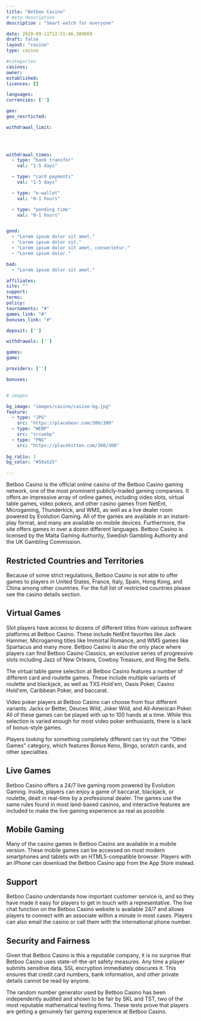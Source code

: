 ```yaml
---
title: "Betboo Casino"
# meta description
description : "Smart watch for everyone"

date: 2020-09-11T12:51:46.389869
draft: false
layout: "casino" 
type: casino

#categories
casinos: 
owner: 
established: 
licences: []

languages: 
currencies: ['']

geo: 
geo_resrticted: 

withdrawal_limit:

  
  

withdrawal_times:
  - type: "bank transfer"
    val: "1-5 days"

  - type: "card payments"
    val: "1-5 days"

  - type: "e-wallet"
    val: "0-1 hours"

  - type: "pending time"
    val: "0-1 hours"


good:
  - "Lorem ipsum dolor sit amet."
  - "Lorem ipsum dolor sit."
  - "Lorem ipsum dolor sit amet, consectetur."
  - "Lorem ipsum dolor."

bad:
  - "Lorem ipsum dolor sit amet."

affiliates: 
site: ""
support: 
terms:
policy:
tournaments: "#"
games_link: "#"
bonuses_link: "#"

deposit: ['']

withdrawals: ['']

games: 
game:

providers: ['']

bonuses:


# images

bg_image: "images/casino/casino-bg.jpg"  
feature:
  - type: "JPG" 
    src: "https://placebear.com/300/300"
  - type: "WEBP"
    src: "srcwebp"
  - type: "PNG"
    src: "https://placekitten.com/300/300"  
 
bg_ratio: 1 
bg_color: "#58a525"  

---
```


Betboo Casino is the official online casino of the Betboo Casino gaming network, one of the most prominent publicly-traded gaming companies. It offers an impressive array of online games, including video slots, virtual table games, video pokers, and other casino games from NetEnt, Microgaming, Thunderkick, and WMS, as well as a live dealer room powered by Evolution Gaming. All of the games are available in an instant-play format, and many are available on mobile devices. Furthermore, the site offers games in over a dozen different languages. Betboo Casino is licensed by the Malta Gaming Authority, Swedish Gambling Authority and the UK Gambling Commission.

## Restricted Countries and Territories
Because of some strict regulations, Betboo Casino is not able to offer games to players in United States, France, Italy, Spain, Hong Kong, and China among other countries. For the full list of restricted countries please see the casino details section.

## Virtual Games
Slot players have access to dozens of different titles from various software platforms at Betboo Casino. These include NetEnt favorites like Jack Hammer, Microgaming titles like Immortal Romance, and WMS games like Spartacus and many more. Betboo Casino is also the only place where players can find Betboo Casino Classics, an exclusive series of progressive slots including Jazz of New Orleans, Cowboy Treasure, and Ring the Bells.

The virtual table game selection at Betboo Casino features a number of different card and roulette games. These include multiple variants of roulette and blackjack, as well as TXS Hold'em, Oasis Poker, Casino Hold'em, Caribbean Poker, and baccarat.

Video poker players at Betboo Casino can choose from four different variants: Jacks or Better, Deuces Wild, Joker Wild, and All-American Poker. All of these games can be played with up to 100 hands at a time. While this selection is varied enough for most video poker enthusiasts, there is a lack of bonus-style games.

Players looking for something completely different can try out the "Other Games" category, which features Bonus Keno, Bingo, scratch cards, and other specialties.

## Live Games
Betboo Casino offers a 24/7 live gaming room powered by Evolution Gaming. Inside, players can enjoy a game of baccarat, blackjack, or roulette, dealt in real-time by a professional dealer. The games use the same rules found in most land-based casinos, and interactive features are included to make the live gaming experience as real as possible.

## Mobile Gaming
Many of the casino games in Betboo Casino are available in a mobile version. These mobile games can be accessed on most modern smartphones and tablets with an HTML5-compatible browser. Players with an iPhone can download the Betboo Casino app from the App Store instead.

## Support
Betboo Casino understands how important customer service is, and so they have made it easy for players to get in touch with a representative. The live chat function on the Betboo Casino website is available 24/7 and allows players to connect with an associate within a minute in most cases. Players can also email the casino or call them with the international phone number.

## Security and Fairness
Given that Betboo Casino is this a reputable company, it is no surprise that Betboo Casino uses state-of-the-art safety measures. Any time a player submits sensitive data, SSL encryption immediately obscures it. This ensures that credit card numbers, bank information, and other private details cannot be read by anyone.

The random number generator used by Betboo Casino has been independently audited and shown to be fair by SKL and TST, two of the most reputable mathematical testing firms. These tests prove that players are getting a genuinely fair gaming experience at Betboo Casino.
